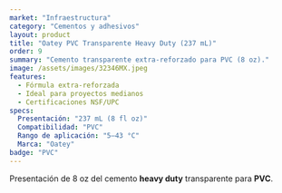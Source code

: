 ```yaml
---
market: "Infraestructura"
category: "Cementos y adhesivos"
layout: product
title: "Oatey PVC Transparente Heavy Duty (237 mL)"
order: 9
summary: "Cemento transparente extra-reforzado para PVC (8 oz)."
image: /assets/images/32346MX.jpeg
features:
  - Fórmula extra-reforzada
  - Ideal para proyectos medianos
  - Certificaciones NSF/UPC
specs:
  Presentación: "237 mL (8 fl oz)"
  Compatibilidad: "PVC"
  Rango de aplicación: "5–43 °C"
  Marca: "Oatey"
badge: "PVC"
---
```

Presentación de 8 oz del cemento **heavy duty** transparente para **PVC**.
